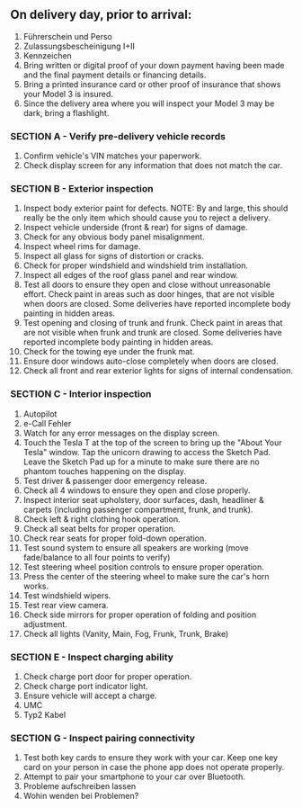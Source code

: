## On delivery day, prior to arrival:
1.  Führerschein und Perso
2.  Zulassungsbescheinigung I+II
3.  Kennzeichen
4.  Bring written or digital proof of your down payment having been made and the final payment details or financing details.
5.  Bring a printed insurance card or other proof of insurance that shows your Model 3 is insured.
6.  Since the delivery area where you will inspect your Model 3 may be dark, bring a flashlight.

### SECTION A - Verify pre-delivery vehicle records
1.  Confirm vehicle's VIN matches your paperwork.
2.  Check display screen for any information that does not match the car.

### SECTION B - Exterior inspection
1.  Inspect body exterior paint for defects. NOTE: By and large, this should really be the only item which should cause you to reject a delivery.
2.  Inspect vehicle underside (front & rear) for signs of damage.
3.  Check for any obvious body panel misalignment.
4.  Inspect wheel rims for damage.
5.  Inspect all glass for signs of distortion or cracks.
6.  Check for proper windshield and windshield trim installation.
7.  Inspect all edges of the roof glass panel and rear window.
8.  Test all doors to ensure they open and close without unreasonable effort. Check paint in areas such as door hinges, that are not visible when doors are closed.  Some deliveries have reported incomplete body painting in hidden areas.
9.  Test opening and closing of trunk and frunk. Check paint in areas that are not visible when frunk and trunk are closed.  Some deliveries have reported incomplete body painting in hidden areas.
10.  Check for the towing eye under the frunk mat.
11.  Ensure door windows auto-close completely when doors are closed.
12.  Check all front and rear exterior lights for signs of internal condensation.

### SECTION C - Interior inspection
1.  Autopilot
2.  e-Call Fehler
3.  Watch for any error messages on the display screen.
4.  Touch the Tesla T at the top of the screen to bring up the "About Your Tesla" window. Tap the unicorn drawing to access the Sketch Pad. Leave the Sketch Pad up for a minute to make sure there are no phantom touches happening on the display.
5.  Test driver & passenger door emergency release.
6.  Check all 4 windows to ensure they open and close properly.
7.  Inspect interior seat upholstery, door surfaces, dash, headliner & carpets (including passenger compartment, frunk, and trunk).
8.  Check left & right clothing hook operation.
9.  Check all seat belts for proper operation.
10.  Check rear seats for proper fold-down operation.
11.  Test sound system to ensure all speakers are working (move fade/balance to all four points to verify)
12.  Test steering wheel position controls to ensure proper operation.
13.  Press the center of the steering wheel to make sure the car's horn works.
14.  Test windshield wipers.
15.  Test rear view camera.
16.  Check side mirrors for proper operation of folding and position adjustment.
17.  Check all lights (Vanity, Main, Fog, Frunk, Trunk, Brake)

### SECTION E - Inspect charging ability
1.  Check charge port door for proper operation.
2.  Check charge port indicator light.
3.  Ensure vehicle will accept a charge.
4.  UMC
5.  Typ2 Kabel
	
### SECTION G - Inspect pairing connectivity
1.  Test both key cards to ensure they work with your car. Keep one key card on your person in case the phone app does not operate properly.
2.  Attempt to pair your smartphone to your car over Bluetooth.
3. Probleme aufschreiben lassen
4. Wohin wenden bei Problemen?
